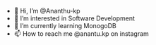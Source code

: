 - 👋 Hi, I’m @Ananthu-kp
- 👀 I’m interested in Software Development
- 🌱 I’m currently learning MonogoDB
- 📫 How to reach me @anantu.kp on instagram

<!---
Ananthu-kp/Ananthu-kp is a ✨ special ✨ repository because its `README.md` (this file) appears on your GitHub profile.
You can click the Preview link to take a look at your changes.
--->
